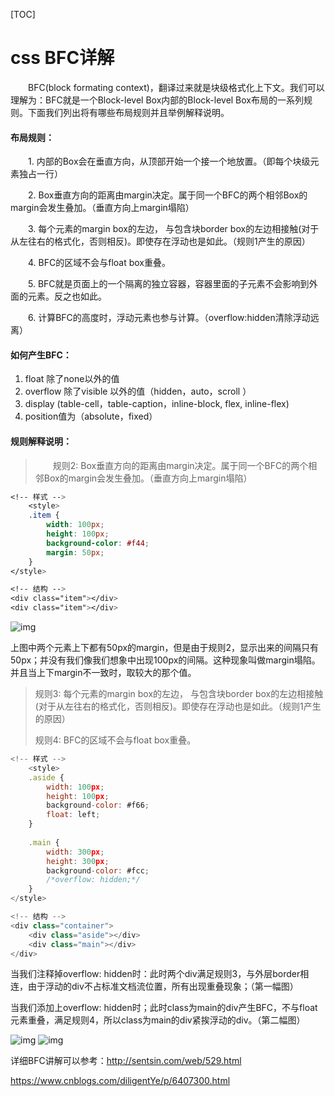 [TOC]



# css BFC详解

　　BFC(block formating context)，翻译过来就是块级格式化上下文。我们可以理解为：BFC就是一个Block-level Box内部的Block-level Box布局的一系列规则。下面我们列出将有哪些布局规则并且举例解释说明。

#### 布局规则：

　　1. 内部的Box会在垂直方向，从顶部开始一个接一个地放置。（即每个块级元素独占一行）

　　2. Box垂直方向的距离由margin决定。属于同一个BFC的两个相邻Box的margin会发生叠加。（垂直方向上margin塌陷）

　　3. 每个元素的margin box的左边， 与包含块border box的左边相接触(对于从左往右的格式化，否则相反)。即使存在浮动也是如此。（规则1产生的原因）

　　4. BFC的区域不会与float box重叠。

　　5. BFC就是页面上的一个隔离的独立容器，容器里面的子元素不会影响到外面的元素。反之也如此。

　　6. 计算BFC的高度时，浮动元素也参与计算。（overflow:hidden清除浮动远离）

#### 如何产生BFC：

1. float 除了none以外的值
2. overflow 除了visible 以外的值（hidden，auto，scroll ）
3. display (table-cell，table-caption，inline-block, flex, inline-flex)
4. position值为（absolute，fixed）

#### 规则解释说明：

> 　　规则2: Box垂直方向的距离由margin决定。属于同一个BFC的两个相邻Box的margin会发生叠加。（垂直方向上margin塌陷）

```css
<!-- 样式 -->
    <style>
    .item {
        width: 100px;
        height: 100px;
        background-color: #f44;
        margin: 50px;
    }
</style>

<!-- 结构 -->
<div class="item"></div>
<div class="item"></div>
```

![img](https://images2015.cnblogs.com/blog/1070693/201702/1070693-20170216190833550-675171117.png)

上图中两个元素上下都有50px的margin，但是由于规则2，显示出来的间隔只有50px；并没有我们像我们想象中出现100px的间隔。这种现象叫做margin塌陷。并且当上下margin不一致时，取较大的那个值。

> 规则3: 每个元素的margin box的左边， 与包含块border box的左边相接触(对于从左往右的格式化，否则相反)。即使存在浮动也是如此。（规则1产生的原因）
>
> 规则4: BFC的区域不会与float box重叠。

```js
<!-- 样式 -->
    <style>
    .aside {
        width: 100px;
        height: 100px;
        background-color: #f66;
        float: left;
    }
    
    .main {
        width: 300px;
        height: 300px;
        background-color: #fcc;
        /*overflow: hidden;*/
    }
</style>

<!-- 结构 -->
<div class="container">
    <div class="aside"></div>
    <div class="main"></div>
</div>
```

当我们注释掉overflow: hidden时：此时两个div满足规则3，与外层border相连，由于浮动的div不占标准文档流位置，所有出现重叠现象；（第一幅图）

当我们添加上overflow: hidden时；此时class为main的div产生BFC，不与float元素重叠，满足规则4，所以class为main的div紧挨浮动的div。（第二幅图）

![img](https://images2015.cnblogs.com/blog/1070693/201702/1070693-20170216193251144-508513567.png)                          ![img](https://images2015.cnblogs.com/blog/1070693/201702/1070693-20170216193121066-1934136166.png)

 

详细BFC讲解可以参考：http://sentsin.com/web/529.html





https://www.cnblogs.com/diligentYe/p/6407300.html